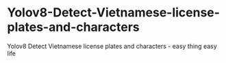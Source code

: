 # Yolov8-Detect-Vietnamese-license-plates-and-characters
Yolov8 Detect Vietnamese license plates and characters - easy thing easy life
